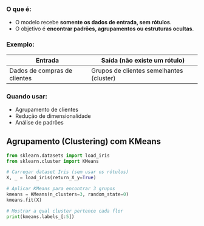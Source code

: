 ### O que é:

- O modelo recebe **somente os dados de entrada, sem rótulos**.
- O objetivo é **encontrar padrões, agrupamentos ou estruturas ocultas**.

### Exemplo:

|Entrada|Saída (não existe um rótulo)|
|---|---|
|Dados de compras de clientes|Grupos de clientes semelhantes (cluster)|

### Quando usar:

- Agrupamento de clientes
- Redução de dimensionalidade
- Análise de padrões

## **Agrupamento (Clustering) com KMeans**
```python
from sklearn.datasets import load_iris
from sklearn.cluster import KMeans

# Carregar dataset Iris (sem usar os rótulos)
X, _ = load_iris(return_X_y=True)

# Aplicar KMeans para encontrar 3 grupos
kmeans = KMeans(n_clusters=3, random_state=0)
kmeans.fit(X)

# Mostrar a qual cluster pertence cada flor
print(kmeans.labels_[:5])
```